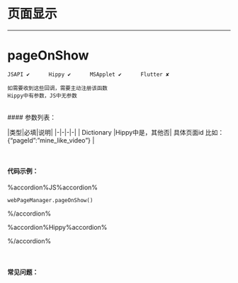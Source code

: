 # 页面显示
---
# pageOnShow

```
JSAPI ✔      Hippy ✔      MSApplet ✔      Flutter ✘

如需要收到这些回调，需要主动注册该函数
Hippy中有参数，JS中无参数

```
<br>
#### 参数列表：

|类型|必填|说明|
|-|-|-|-| 
| Dictionary |Hippy中是，其他否| 具体页面id 比如： {“pageId”:”mine_like_video”} |

<br>

#### 代码示例：


%accordion%JS%accordion%

```
webPageManager.pageOnShow()

```

%/accordion%

%accordion%Hippy%accordion%

%/accordion%


<br>

#### 常见问题：

